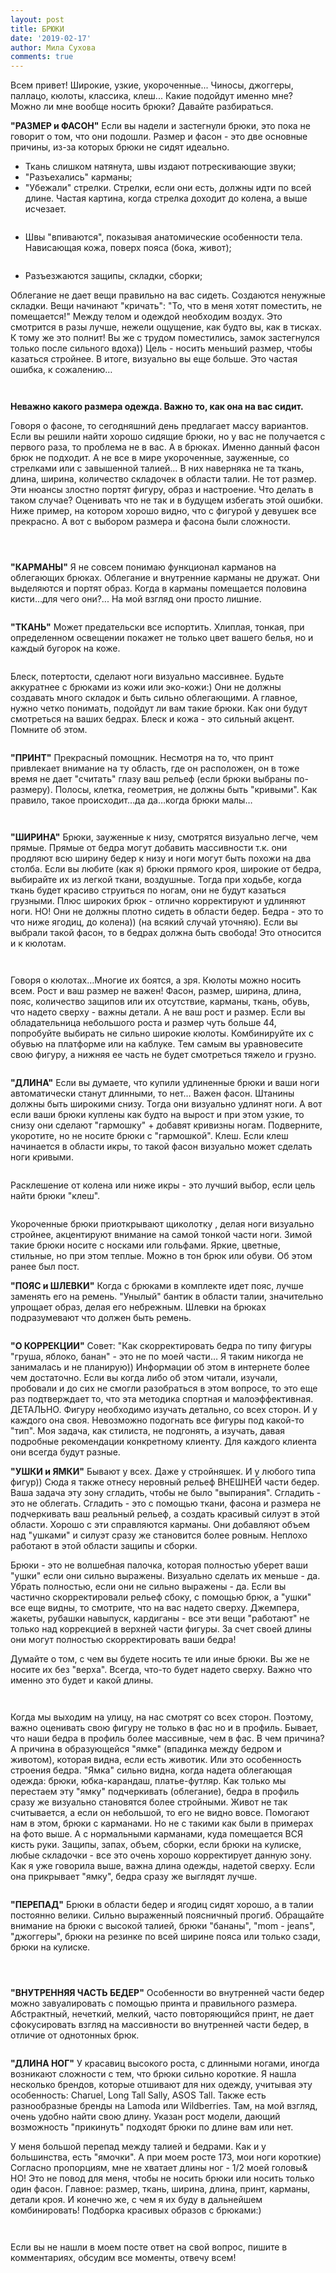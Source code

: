 ```yaml
---
layout: post
title: БРЮКИ
date: '2019-02-17'
author: Мила Сухова
comments: true
---
```

Всем привет!
Широкие, узкие, укороченные... Чиносы, джоггеры, паллацо, кюлоты, классика, клеш... Какие подойдут именно мне? Можно ли мне вообще носить брюки? Давайте разбираться. 

**"РАЗМЕР и ФАСОН"**
Если вы надели и застегнули брюки, это пока не говорит о том, что они подошли. Размер и фасон - это две основные причины, из-за которых брюки не сидят идеально. 
- Ткань слишком натянута, швы издают потрескивающие звуки; 
- "Разъехались" карманы; 
- "Убежали" стрелки. Стрелки, если они есть, должны идти по всей длине. Частая картина, когда стрелка доходит до колена, а выше исчезает.
<p style="text-align:center;"><img src="/images/posts/2019-02-17/1.jpg" alt=""></p>

- Швы "впиваются", показывая анатомические особенности тела. Нависающая кожа, поверх пояса (бока, живот);

<p style="text-align:center;"><img src="/images/posts/2019-02-17/2.jpg" alt=""></p>

- Разъезжаются защипы, складки, сборки;

Облегание не дает вещи правильно на вас сидеть. Создаются ненужные складки. Вещи начинают "кричать": "То, что в меня хотят поместить, не помещается!" Между телом и одеждой необходим воздух. Это смотрится в разы лучше, нежели ощущение, как будто вы, как в тисках. К тому же это полнит! Вы же с трудом поместились, замок застегнулся только после сильного вдоха)) Цель - носить меньший размер, чтобы казаться стройнее. В итоге, визуально вы еще больше. Это частая ошибка, к сожалению…

<p style="text-align:center;"><img src="/images/posts/2019-02-17/3.jpg" alt=""></p>
<p style="text-align:center;"><img src="/images/posts/2019-02-17/4.jpg" alt=""></p>

**Неважно какого размера одежда. Важно то, как она на вас сидит.**

Говоря о фасоне, то сегодняшний день предлагает массу вариантов. Если вы решили найти хорошо сидящие брюки, но у вас не получается с первого раза, то проблема не в вас. А в брюках. Именно данный фасон брюк не подходит. А не все в мире укороченные, зауженные, со стрелками или с завышенной талией… В них наверняка не та ткань, длина, ширина, количество складочек в области талии. Не тот размер. Эти нюансы злостно портят фигуру, образ и настроение. 
Что делать в таком случае? Оценивать что не так и в будущем избегать этой ошибки.
Ниже пример, на котором хорошо видно, что с фигурой у девушек все прекрасно. А вот с выбором размера и фасона были сложности.

<p style="text-align:center;"><img src="/images/posts/2019-02-17/5.jpg" alt=""></p>
<p style="text-align:center;"><img src="/images/posts/2019-02-17/6.jpg" alt=""></p>
<p style="text-align:center;"><img src="/images/posts/2019-02-17/7.jpg" alt=""></p>

**"КАРМАНЫ"** 
Я не совсем понимаю функционал карманов на облегающих брюках. Облегание и внутренние карманы не дружат. Они выделяются и портят образ. Когда в карманы помещается половина кисти…для чего они?... На мой взгляд они просто лишние.
<p style="text-align:center;"><img src="/images/posts/2019-02-17/8.jpg" alt=""></p>

**"ТКАНЬ"**
Может предательски все испортить. Хлиплая, тонкая, при определенном освещении покажет не только цвет вашего белья, но и каждый бугорок на коже.
<p style="text-align:center;"><img src="/images/posts/2019-02-17/9.jpg" alt=""></p>

Блеск, потертости, сделают ноги визуально массивнее. Будьте аккуратнее с брюками из кожи или эко-кожи:) Они не должны создавать много складок и быть сильно облегающими. А главное, нужно четко понимать, подойдут ли вам такие брюки. Как они будут смотреться на ваших бедрах. Блеск и кожа - это сильный акцент. Помните об этом.

<p style="text-align:center;"><img src="/images/posts/2019-02-17/10.jpg" alt=""></p>

**"ПРИНТ"**
Прекрасный помощник. Несмотря на то, что принт привлекает внимание на ту область, где он расположен, он в тоже время не дает "считать" глазу ваш рельеф (если брюки выбраны по-размеру). Полосы, клетка, геометрия, не должны быть "кривыми". Как правило, такое происходит…да да…когда брюки малы…
<p style="text-align:center;"><img src="/images/posts/2019-02-17/11.jpg" alt=""></p>
<p style="text-align:center;"><img src="/images/posts/2019-02-17/12.jpg" alt=""></p>

**"ШИРИНА"**
Брюки, зауженные к низу, смотрятся визуально легче, чем прямые. Прямые от бедра могут добавить массивности т.к. они продляют всю ширину бедер к низу и ноги могут быть похожи на два столба. Если вы любите (как я) брюки прямого кроя, широкие от бедра, выбирайте их из легкой ткани, воздушные. Тогда при ходьбе, когда ткань будет красиво струиться по ногам, они не будут казаться грузными.
Плюс широких брюк - отлично корректируют и удлиняют ноги.
НО! Они не должны плотно сидеть в области бедер. Бедра - это то что ниже ягодиц, до колена)) (на всякий случай уточняю). Если вы выбрали такой фасон, то в бедрах должна быть свобода! Это относится и к кюлотам.
<p style="text-align:center;"><img src="/images/posts/2019-02-17/13.jpg" alt=""></p>
<p style="text-align:center;"><img src="/images/posts/2019-02-17/14.jpg" alt=""></p>

Говоря о кюлотах…Многие их боятся, а зря. Кюлоты можно носить всем. Рост и ваш размер не важен! Фасон, размер, ширина, длина, пояс, количество защипов или их отсутствие, карманы, ткань, обувь, что надето сверху - важны детали. А не ваш рост и размер.
Если вы обладательница небольшого роста и размер чуть больше 44, попробуйте выбирать не сильно широкие кюлоты. Комбинируйте их с обувью на платформе или на каблуке. Тем самым вы уравновесите свою фигуру, а нижняя ее часть не будет смотреться тяжело и грузно.
<p style="text-align:center;"><img src="/images/posts/2019-02-17/15.jpg" alt=""></p>


**"ДЛИНА"**
Если вы думаете, что купили удлиненные брюки и ваши ноги автоматически станут длинными, то нет… Важен фасон. Штанины должны быть широкими снизу. Тогда они визуально удлинят ноги.
А вот если ваши брюки куплены как будто на вырост и при этом узкие, то снизу они сделают "гармошку" + добавят кривизны ногам. Подверните, укоротите, но не носите брюки с "гармошкой". Клеш. Если клеш начинается в области икры, то такой фасон визуально может сделать ноги кривыми.
<p style="text-align:center;"><img src="/images/posts/2019-02-17/16.jpg" alt=""></p>

Расклешение от колена или ниже икры - это лучший выбор, если цель найти брюки "клеш".
<p style="text-align:center;"><img src="/images/posts/2019-02-17/17.jpg" alt=""></p>

Укороченные брюки приоткрывают щиколотку , делая ноги визуально стройнее, акцентируют внимание на самой тонкой части ноги. Зимой такие брюки носите с носками или гольфами. Яркие, цветные, стильные, но при этом теплые. Можно в тон брюк или обуви. Об этом ранее был пост. 

**"ПОЯС и ШЛЕВКИ"**
Когда с брюками в комплекте идет пояс, лучше заменять его на ремень. "Унылый" бантик в области талии, значительно упрощает образ, делая его небрежным. Шлевки на брюках подразумевают что должен быть ремень.
<p style="text-align:center;"><img src="/images/posts/2019-02-17/18.jpg" alt=""></p>

**"О КОРРЕКЦИИ"** 
Совет: "Как скорректировать бедра по типу фигуры "груша, яблоко, банан" - это не по моей части… Я таким никогда не занималась и не планирую)) Информации об этом в интернете более чем достаточно. Если вы когда либо об этом читали, изучали, пробовали и до сих не смогли разобраться в этом вопросе, то это еще раз подтверждает то, что эта методика спортная и малоэффективная.
ДЕТАЛЬНО. Фигуру необходимо изучать детально, со всех сторон. И у каждого она своя. Невозможно подогнать все фигуры под какой-то "тип". Моя задача, как стилиста, не подгонять, а изучать, давая подробные рекомендации конкретному клиенту. Для каждого клиента они всегда будут разные.

**"УШКИ и ЯМКИ"** Бывают у всех. Даже у стройняшек. И у любого типа фигур)) Сюда я также отнесу неровный рельеф ВНЕШНЕЙ части бедер. Ваша задача эту зону сгладить, чтобы не было "выпирания". Сгладить - это не облегать. Сгладить - это с помощью ткани, фасона и размера не подчеркивать ваш реальный рельеф, а создать красивый силуэт в этой области. Хорошо с эти справляются карманы. Они добавляют объем над "ушками" и силуэт сразу же становится более ровным. Неплохо работают в этой области защипы и сборки.

Брюки - это не волшебная палочка, которая полностью уберет ваши "ушки" если они сильно выражены. Визуально сделать их меньше - да. Убрать полностью, если они не сильно выражены - да. Если вы частично скорректировали рельеф сбоку, с помощью брюк, а "ушки" все еще видны, то смотрите, что на вас надето сверху. Джемпера, жакеты, рубашки навыпуск, кардиганы - все эти вещи "работают" не только над коррекцией в верхней части фигуры. За счет своей длины они могут полностью скорректировать ваши бедра!

Думайте о том, с чем вы будете носить те или иные брюки. Вы же не носите их без "верха". Всегда, что-то будет надето сверху. Важно что именно это будет и какой длины.
<p style="text-align:center;"><img src="/images/posts/2019-02-17/19.jpg" alt=""></p>
<p style="text-align:center;"><img src="/images/posts/2019-02-17/20.jpg" alt=""></p>

Когда мы выходим на улицу, на нас смотрят со всех сторон. Поэтому, важно оценивать свою фигуру не только в фас но и в профиль.
Бывает, что наши бедра в профиль более массивные, чем в фас. В чем причина? А причина в образующейся "ямке" (впадинка между бедром и животом), которая видна, если есть животик. Или это особенность строения бедра. 
"Ямка" сильно видна, когда надета облегающая одежда: брюки, юбка-карандаш, платье-футляр. Как только мы перестаем эту "ямку" подчеркивать (облегание), бедра в профиль сразу же визуально становятся более стройными. Живот не так считывается, а если он небольшой, то его не видно вовсе. Помогают нам в этом, брюки с карманами. Но не с такими как были в примерах на фото выше. А с нормальными карманами, куда помещается ВСЯ кисть руки. 
Защипы, запах, объем, сборки, если брюки на кулиске, любые складочки - все это очень хорошо корректирует данную зону. Как я уже говорила выше, важна длина одежды, надетой сверху. Если она прикрывает "ямку", бедра сразу же выглядят лучше.
<p style="text-align:center;"><img src="/images/posts/2019-02-17/21.jpg" alt=""></p>

**"ПЕРЕПАД"**
Брюки в области бедер и ягодиц сидят хорошо, а в талии постоянно велики. Сильно выраженный поясничный прогиб. Обращайте внимание на брюки с высокой талией, брюки "бананы", "mom - jeans", "джоггеры", брюки на резинке по всей ширине пояса или только сзади, брюки на кулиске.
<p style="text-align:center;"><img src="/images/posts/2019-02-17/22.jpg" alt=""></p>
<p style="text-align:center;"><img src="/images/posts/2019-02-17/23.jpg" alt=""></p>
<p style="text-align:center;"><img src="/images/posts/2019-02-17/24.jpg" alt=""></p>

**"ВНУТРЕННЯЯ ЧАСТЬ БЕДЕР"**
Особенности во внутренней части бедер можно завуалировать с помощью принта и правильного размера. Абстрактный, нечеткий, мелкий, часто повторяющийся принт, не дает сфокусировать взгляд на массивности во внутренней части бедер, в отличие от однотонных брюк.
<p style="text-align:center;"><img src="/images/posts/2019-02-17/25.jpg" alt=""></p>

**"ДЛИНА НОГ"**
У красавиц высокого роста, с длинными ногами, иногда возникают сложности с тем, что брюки сильно короткие. Я нашла несколько брендов, которые отшивают для них одежду, учитывая эту особенность: Сharuel, Long Tall Sally, АSOS Tall. Также есть разнообразные бренды на Lamoda или Wildberries. Там, на мой взгляд, очень удобно найти свою длину. Указан рост модели, дающий возможность "прикинуть" подходят брюки по длине вам или нет.

У меня большой перепад между талией и бедрами. Как и у большинства, есть "ямочки". А при моем росте 173, мои ноги короткие) Согласно пропорциям, мне не хватает длины ног - 1/2 моей головы& НО! Это не повод для меня, чтобы не носить брюки или носить только один фасон. Главное: размер, ткань, ширина, длина, принт, карманы, детали кроя. И конечно же, с чем я их буду в дальнейшем комбинировать! Подборка красивых образов с брюками:)
<p style="text-align:center;"><img src="/images/posts/2019-02-17/26.jpg" alt=""></p>
<p style="text-align:center;"><img src="/images/posts/2019-02-17/27.jpg" alt=""></p>

Если вы не нашли в моем посте ответ на свой вопрос, пишите в комментариях, обсудим все моменты, отвечу всем!

